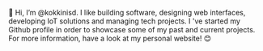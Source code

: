 👋 Hi, I’m @kokkinisd. I like building software, designing web interfaces, developing IoT solutions and managing tech projects.
I 've started my Github profile in order to showcase some of my past and current projects. For more information, have a look at my personal website! 😊

<!---
kokkinisd/kokkinisd is a ✨ special ✨ repository because its `README.md` (this file) appears on your GitHub profile.
You can click the Preview link to take a look at your changes.
--->
